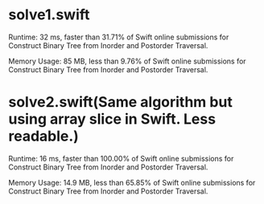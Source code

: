 # solve1.swift

Runtime: 32 ms, faster than 31.71% of Swift online submissions for Construct Binary Tree from Inorder and Postorder Traversal.

Memory Usage: 85 MB, less than 9.76% of Swift online submissions for Construct Binary Tree from Inorder and Postorder Traversal.

# solve2.swift(Same algorithm but using array slice in Swift. Less readable.)

Runtime: 16 ms, faster than 100.00% of Swift online submissions for Construct Binary Tree from Inorder and Postorder Traversal.

Memory Usage: 14.9 MB, less than 65.85% of Swift online submissions for Construct Binary Tree from Inorder and Postorder Traversal.
